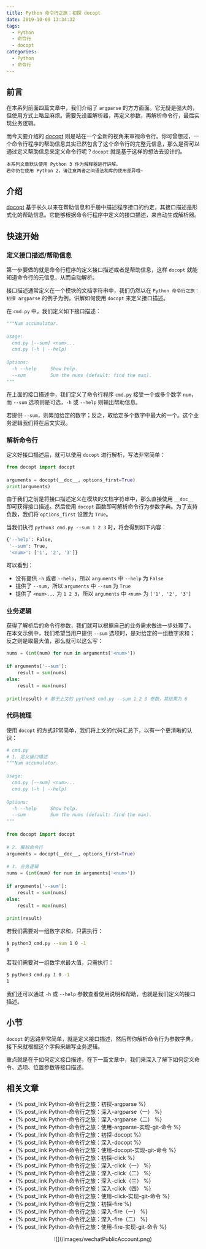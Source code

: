 ```yaml
---
title: Python 命令行之旅：初探 docopt
date: 2019-10-09 13:34:32
tags:
  - Python
  - 命令行
  - docopt
categories:
  - Python
  - 命令行
---
```


## 前言

在本系列前面四篇文章中，我们介绍了 `argparse` 的方方面面。它无疑是强大的，但使用方式上略显麻烦。需要先设置解析器，再定义参数，再解析命令行，最后实现业务逻辑。

而今天要介绍的 [docopt](http://docopt.org/) 则是站在一个全新的视角来审视命令行。你可曾想过，一个命令行程序的帮助信息其实已然包含了这个命令行的完整元信息，那么是否可以通过定义帮助信息来定义命令行呢？`docopt` 就是基于这样的想法去设计的。

<!--more-->

```
本系列文章默认使用 Python 3 作为解释器进行讲解。
若你仍在使用 Python 2，请注意两者之间语法和库的使用差异哦~
```

## 介绍

[docopt](http://docopt.org/) 基于长久以来在帮助信息和手册中描述程序接口的约定，其接口描述是形式化的帮助信息。它能够根据命令行程序中定义的接口描述，来自动生成解析器。

## 快速开始

### 定义接口描述/帮助信息

第一步要做的就是命令行程序的定义接口描述或者是帮助信息，这样 `docopt` 就能知道命令行的元信息，从而自动解析。

接口描述通常定义在一个模块的文档字符串中，我们仍然以在 `Python 命令行之旅：初探 argparse` 的例子为例，讲解如何使用 `docopt` 来定义接口描述。

在 `cmd.py` 中，我们定义如下接口描述：

```python
"""Num accumulator.

Usage:
  cmd.py [--sum] <num>...
  cmd.py (-h | --help)

Options:
  -h --help     Show help.
  --sum         Sum the nums (default: find the max).
"""
```

在上面的接口描述中，我们定义了命令行程序 `cmd.py` 接受一个或多个数字 `num`，而 `--sum` 选项则是可选，`-h` 或 `--help` 则输出帮助信息。

若提供 `--sum`，则累加给定的数字；反之，取给定多个数字中最大的一个。这个业务逻辑我们将在后文实现。

### 解析命令行

定义好接口描述后，就可以使用 `docopt` 进行解析，写法非常简单：

```python
from docopt import docopt

arguments = docopt(__doc__, options_first=True)
print(arguments)
```

由于我们之前是将接口描述定义在模块的文档字符串中，那么直接使用 `__doc__` 即可获得接口描述。然后使用 `docopt` 函数即可解析命令行为参数字典。为了支持负数，我们将 `options_first` 设置为 `True`。

当我们执行 `python3 cmd.py --sum 1 2 3` 时，将会得到如下内容：

```bash
{'--help': False,
 '--sum': True,
 '<num>': ['1', '2', '3']}
```

可以看到：

- 没有提供 `-h` 或者 `--help`，所以 `arguments` 中 `--help` 为 `False`
- 提供了 `--sum`，所以 `arguments` 中 `--sum` 为 `True`
- 提供了 `<num>...` 为 `1 2 3`，所以 `arguments` 中 `<num>` 为 `['1', '2', '3']`

### 业务逻辑

获得了解析后的命令行参数，我们就可以根据自己的业务需求做进一步处理了。
在本文示例中，我们希望当用户提供 `--sum` 选项时，是对给定的一组数字求和；反之则是取最大值，那么就可以这么写：

```python
nums = (int(num) for num in arguments['<num>'])

if arguments['--sum']:
    result = sum(nums)
else:
    result = max(nums)

print(result) # 基于上文的 python3 cmd.py --sum 1 2 3 参数，其结果为 6
```

### 代码梳理

使用 `docopt` 的方式非常简单，我们将上文的代码汇总下，以有一个更清晰的认识：

```python
# cmd.py
# 1. 定义接口描述
"""Num accumulator.

Usage:
  cmd.py [--sum] <num>...
  cmd.py (-h | --help)

Options:
  -h --help     Show help.
  --sum         Sum the nums (default: find the max).
"""

from docopt import docopt

# 2. 解析命令行
arguments = docopt(__doc__, options_first=True)

# 3. 业务逻辑
nums = (int(num) for num in arguments['<num>'])

if arguments['--sum']:
    result = sum(nums)
else:
    result = max(nums)

print(result)
```

若我们需要对一组数字求和，只需执行：

```bash
$ python3 cmd.py --sum 1 0 -1
0
```

若我们需要对一组数字求最大值，只需执行：

```bash
$ python3 cmd.py 1 0 -1
1
```

我们还可以通过 `-h` 或 `--help` 参数查看使用说明和帮助，也就是我们定义的接口描述。

## 小节

`docopt` 的思路非常简单，就是定义接口描述，然后帮你解析命令行为参数字典，接下来就根据这个字典来编写业务逻辑。

重点就是在于如何定义接口描述，在下一篇文章中，我们来深入了解下如何定义命令、选项、位置参数等接口描述。

## 相关文章

- {% post_link Python-命令行之旅：初探-argparse %}
- {% post_link Python-命令行之旅：深入-argparse（一） %}
- {% post_link Python-命令行之旅：深入-argparse（二） %}
- {% post_link Python-命令行之旅：使用-argparse-实现-git-命令 %}
- {% post_link Python-命令行之旅：初探-docopt %}
- {% post_link Python-命令行之旅：深入-docopt %}
- {% post_link Python-命令行之旅：使用-docopt-实现-git-命令 %}
- {% post_link Python-命令行之旅：初探-click %}
- {% post_link Python-命令行之旅：深入-click（一） %}
- {% post_link Python-命令行之旅：深入-click（二） %}
- {% post_link Python-命令行之旅：深入-click（三） %}
- {% post_link Python-命令行之旅：深入-click（四） %}
- {% post_link Python-命令行之旅：使用-click-实现-git-命令 %}
- {% post_link Python-命令行之旅：初探-fire %}
- {% post_link Python-命令行之旅：深入-fire（一） %}
- {% post_link Python-命令行之旅：深入-fire（二） %}
- {% post_link Python-命令行之旅：使用-fire-实现-git-命令 %}

<div align=center>
![](/images/wechatPublicAccount.png)
</div>